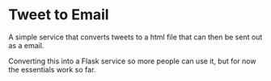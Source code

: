 # Tweet to Email

A simple service that converts tweets to a html file that can then be sent out as a email.

Converting this into a Flask service so more people can use it, but for now the essentials work so far. 